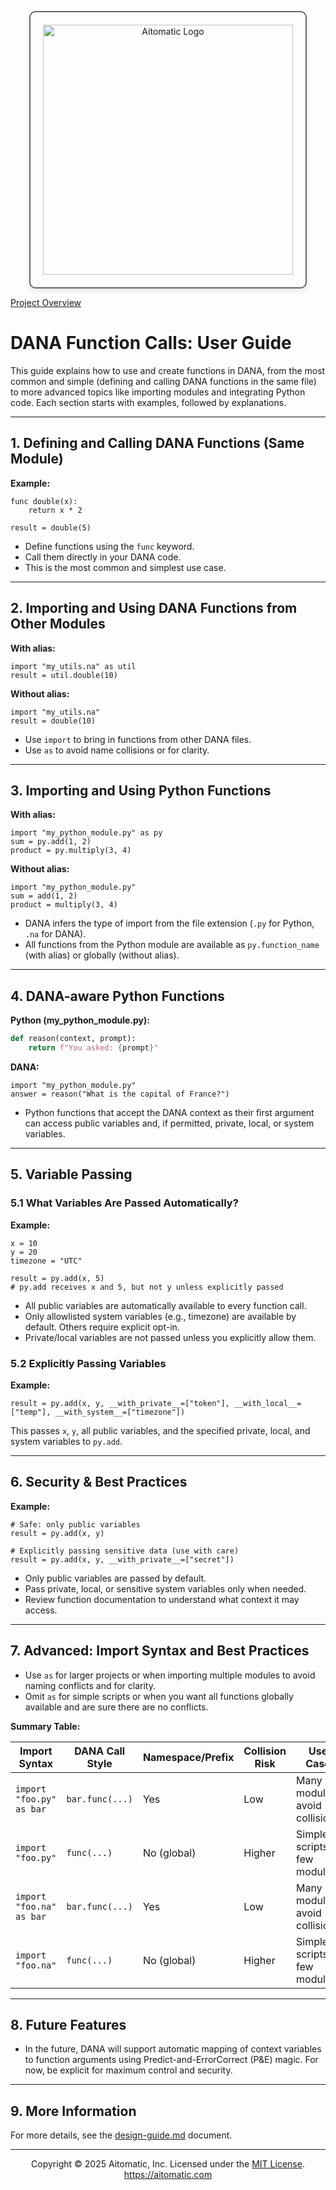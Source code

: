 <p align="center">
  <img src="https://cdn.prod.website-files.com/62a10970901ba826988ed5aa/62d942adcae82825089dabdb_aitomatic-logo-black.png" alt="Aitomatic Logo" width="400" style="border: 2px solid #666; border-radius: 10px; padding: 20px; box-shadow: 0 4px 8px rgba(0,0,0,0.1);"/>
</p>

[Project Overview](../../README.md)

# DANA Function Calls: User Guide

This guide explains how to use and create functions in DANA, from the most common and simple (defining and calling DANA functions in the same file) to more advanced topics like importing modules and integrating Python code. Each section starts with examples, followed by explanations.

---

## 1. Defining and Calling DANA Functions (Same Module)

**Example:**
```dana
func double(x):
    return x * 2

result = double(5)
```
- Define functions using the `func` keyword.
- Call them directly in your DANA code.
- This is the most common and simplest use case.

---

## 2. Importing and Using DANA Functions from Other Modules

**With alias:**
```dana
import "my_utils.na" as util
result = util.double(10)
```
**Without alias:**
```dana
import "my_utils.na"
result = double(10)
```
- Use `import` to bring in functions from other DANA files.
- Use `as` to avoid name collisions or for clarity.

---

## 3. Importing and Using Python Functions

**With alias:**
```dana
import "my_python_module.py" as py
sum = py.add(1, 2)
product = py.multiply(3, 4)
```
**Without alias:**
```dana
import "my_python_module.py"
sum = add(1, 2)
product = multiply(3, 4)
```
- DANA infers the type of import from the file extension (`.py` for Python, `.na` for DANA).
- All functions from the Python module are available as `py.function_name` (with alias) or globally (without alias).

---

## 4. DANA-aware Python Functions

**Python (my_python_module.py):**
```python
def reason(context, prompt):
    return f"You asked: {prompt}"
```
**DANA:**
```dana
import "my_python_module.py"
answer = reason("What is the capital of France?")
```
- Python functions that accept the DANA context as their first argument can access public variables and, if permitted, private, local, or system variables.

---

## 5. Variable Passing

### 5.1 What Variables Are Passed Automatically?
**Example:**
```dana
x = 10
y = 20
timezone = "UTC"

result = py.add(x, 5)
# py.add receives x and 5, but not y unless explicitly passed
```
- All public variables are automatically available to every function call.
- Only allowlisted system variables (e.g., timezone) are available by default. Others require explicit opt-in.
- Private/local variables are not passed unless you explicitly allow them.

### 5.2 Explicitly Passing Variables
**Example:**
```dana
result = py.add(x, y, __with_private__=["token"], __with_local__=["temp"], __with_system__=["timezone"])
```
This passes `x`, `y`, all public variables, and the specified private, local, and system variables to `py.add`.

---

## 6. Security & Best Practices
**Example:**
```dana
# Safe: only public variables
result = py.add(x, y)

# Explicitly passing sensitive data (use with care)
result = py.add(x, y, __with_private__=["secret"])
```
- Only public variables are passed by default.
- Pass private, local, or sensitive system variables only when needed.
- Review function documentation to understand what context it may access.

---

## 7. Advanced: Import Syntax and Best Practices
- Use `as` for larger projects or when importing multiple modules to avoid naming conflicts and for clarity.
- Omit `as` for simple scripts or when you want all functions globally available and are sure there are no conflicts.

**Summary Table:**

| Import Syntax                        | DANA Call Style         | Namespace/Prefix | Collision Risk | Use Case                        |
|--------------------------------------|-------------------------|------------------|---------------|----------------------------------|
| `import "foo.py" as bar`             | `bar.func(...)`         | Yes              | Low           | Many modules, avoid collisions   |
| `import "foo.py"`                    | `func(...)`             | No (global)      | Higher        | Simple scripts, few modules      |
| `import "foo.na" as bar`             | `bar.func(...)`         | Yes              | Low           | Many modules, avoid collisions   |
| `import "foo.na"`                    | `func(...)`             | No (global)      | Higher        | Simple scripts, few modules      |

---

## 8. Future Features
- In the future, DANA will support automatic mapping of context variables to function arguments using Predict-and-ErrorCorrect (P&E) magic. For now, be explicit for maximum control and security.

---

## 9. More Information
For more details, see the [design-guide.md](./design-guide.md) document.

---
<p align="center">
Copyright © 2025 Aitomatic, Inc. Licensed under the <a href="../../LICENSE.md">MIT License</a>.
<br/>
<a href="https://aitomatic.com">https://aitomatic.com</a>
</p>